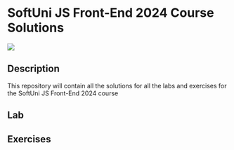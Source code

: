 # SoftUni JS Front-End 2024 Course Solutions

![](https://geps.dev/progress/5)



## Description

This repository will contain all the solutions for all the labs and exercises for the SoftUni JS Front-End 2024 course
## Lab
## Exercises